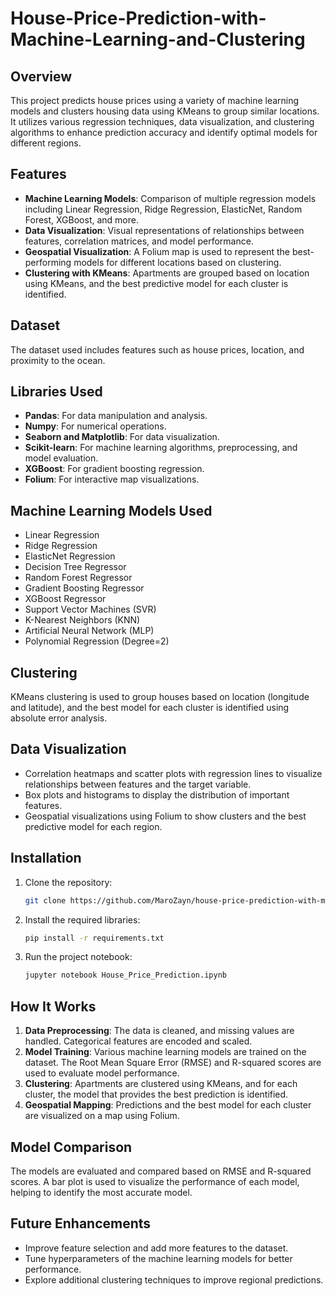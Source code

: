 # House-Price-Prediction-with-Machine-Learning-and-Clustering

## Overview
This project predicts house prices using a variety of machine learning models and clusters housing data using KMeans to group similar locations. It utilizes various regression techniques, data visualization, and clustering algorithms to enhance prediction accuracy and identify optimal models for different regions.

## Features
- **Machine Learning Models**: Comparison of multiple regression models including Linear Regression, Ridge Regression, ElasticNet, Random Forest, XGBoost, and more.
- **Data Visualization**: Visual representations of relationships between features, correlation matrices, and model performance.
- **Geospatial Visualization**: A Folium map is used to represent the best-performing models for different locations based on clustering.
- **Clustering with KMeans**: Apartments are grouped based on location using KMeans, and the best predictive model for each cluster is identified.

## Dataset
The dataset used includes features such as house prices, location, and proximity to the ocean.

## Libraries Used
- **Pandas**: For data manipulation and analysis.
- **Numpy**: For numerical operations.
- **Seaborn and Matplotlib**: For data visualization.
- **Scikit-learn**: For machine learning algorithms, preprocessing, and model evaluation.
- **XGBoost**: For gradient boosting regression.
- **Folium**: For interactive map visualizations.

## Machine Learning Models Used
- Linear Regression
- Ridge Regression
- ElasticNet Regression
- Decision Tree Regressor
- Random Forest Regressor
- Gradient Boosting Regressor
- XGBoost Regressor
- Support Vector Machines (SVR)
- K-Nearest Neighbors (KNN)
- Artificial Neural Network (MLP)
- Polynomial Regression (Degree=2)

## Clustering
KMeans clustering is used to group houses based on location (longitude and latitude), and the best model for each cluster is identified using absolute error analysis.

## Data Visualization
- Correlation heatmaps and scatter plots with regression lines to visualize relationships between features and the target variable.
- Box plots and histograms to display the distribution of important features.
- Geospatial visualizations using Folium to show clusters and the best predictive model for each region.

## Installation

1. Clone the repository:
   ```bash
   git clone https://github.com/MaroZayn/house-price-prediction-with-machine-learning-and-clustering.git
2. Install the required libraries:
   
   ```bash
   pip install -r requirements.txt
3. Run the project notebook:
   
   ```bash
   jupyter notebook House_Price_Prediction.ipynb

## How It Works

1. **Data Preprocessing**: The data is cleaned, and missing values are handled. Categorical features are encoded and scaled.
2. **Model Training**: Various machine learning models are trained on the dataset. The Root Mean Square Error (RMSE) and R-squared scores are used to evaluate model performance.
3. **Clustering**: Apartments are clustered using KMeans, and for each cluster, the model that provides the best prediction is identified.
4. **Geospatial Mapping**: Predictions and the best model for each cluster are visualized on a map using Folium.

## Model Comparison

The models are evaluated and compared based on RMSE and R-squared scores. A bar plot is used to visualize the performance of each model, helping to identify the most accurate model.

## Future Enhancements

- Improve feature selection and add more features to the dataset.
- Tune hyperparameters of the machine learning models for better performance.
- Explore additional clustering techniques to improve regional predictions.
